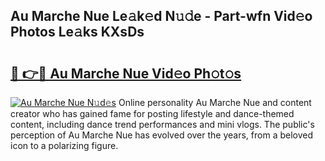 ## Au Marche Nue Le𝚊k𝚎d N𝚞𝚍e - Part-wfn Vid𝚎o Photos Le𝚊ks KXsDs

# <h2><a href="http://fb8wzb.evod.top/?m=Au+Marche+Nue">🔗 👉🔴 Au Marche Nue Vid𝚎o Ph𝚘t𝚘s</a></h2>

[![Au Marche Nue N𝚞d𝚎s](https://i.imgur.com/8V9OHl7.gif)](http://fb8wzb.evod.top/?m=Au+Marche+Nue)
Online personality Au Marche Nue and content creator who has gained fame for posting lifestyle and dance-themed content, including dance trend performances and mini vlogs. The public's perception of Au Marche Nue has evolved over the years, from a beloved icon to a polarizing figure. 
